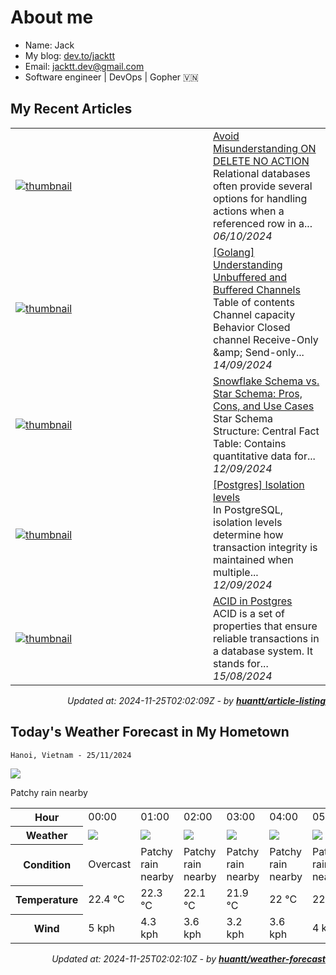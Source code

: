 # About me

- Name: Jack
- My blog: [dev.to/jacktt](https://dev.to/jacktt)
- Email: [jacktt.dev@gmail.com](mailto:jacktt.dev@gmail.com)
- Software engineer | DevOps | Gopher 🇻🇳

## My Recent Articles

<table>
        <tr>
            <td width="300px">
                <a href="https://dev.to/jacktt/avoid-misunderstanding-on-delete-no-action-gcj">
                    <img src="https://dynamic-thumbnail-dev-to.vercel.app/article/2027227/thumbnail?t=2024-11-25%2002%3a02%3a09.036717687%20%2b0000%20UTC%20m%3d%2b0.031683129" alt="thumbnail">
                </a>
            </td>
            <td>
                <a href="https://dev.to/jacktt/avoid-misunderstanding-on-delete-no-action-gcj">Avoid Misunderstanding ON DELETE NO ACTION</a>
                <div>Relational databases often provide several options for handling actions when a referenced row in a...</div>
                <div><i>06/10/2024</i></div>
            </td>
        </tr>
        <tr>
            <td width="300px">
                <a href="https://dev.to/jacktt/golang-understanding-unbuffered-and-buffered-channels-35bh">
                    <img src="https://dynamic-thumbnail-dev-to.vercel.app/article/2000292/thumbnail?t=2024-11-25%2002%3a02%3a09.036717687%20%2b0000%20UTC%20m%3d%2b0.031683129" alt="thumbnail">
                </a>
            </td>
            <td>
                <a href="https://dev.to/jacktt/golang-understanding-unbuffered-and-buffered-channels-35bh">[Golang] Understanding Unbuffered and Buffered Channels</a>
                <div>Table of contents    Channel capacity Behavior Closed channel Receive-Only &amp;amp; Send-only...</div>
                <div><i>14/09/2024</i></div>
            </td>
        </tr>
        <tr>
            <td width="300px">
                <a href="https://dev.to/jacktt/snowflake-schema-vs-star-schema-pros-cons-and-use-cases-34p9">
                    <img src="https://dynamic-thumbnail-dev-to.vercel.app/article/1997485/thumbnail?t=2024-11-25%2002%3a02%3a09.036717687%20%2b0000%20UTC%20m%3d%2b0.031683129" alt="thumbnail">
                </a>
            </td>
            <td>
                <a href="https://dev.to/jacktt/snowflake-schema-vs-star-schema-pros-cons-and-use-cases-34p9">Snowflake Schema vs. Star Schema: Pros, Cons, and Use Cases</a>
                <div>Star Schema            Structure:     Central Fact Table: Contains quantitative data for...</div>
                <div><i>12/09/2024</i></div>
            </td>
        </tr>
        <tr>
            <td width="300px">
                <a href="https://dev.to/jacktt/postgres-isolation-levels-72h">
                    <img src="https://dynamic-thumbnail-dev-to.vercel.app/article/1997475/thumbnail?t=2024-11-25%2002%3a02%3a09.036717687%20%2b0000%20UTC%20m%3d%2b0.031683129" alt="thumbnail">
                </a>
            </td>
            <td>
                <a href="https://dev.to/jacktt/postgres-isolation-levels-72h">[Postgres] Isolation levels</a>
                <div>In PostgreSQL, isolation levels determine how transaction integrity is maintained when multiple...</div>
                <div><i>12/09/2024</i></div>
            </td>
        </tr>
        <tr>
            <td width="300px">
                <a href="https://dev.to/jacktt/acid-in-postgres-6h8">
                    <img src="https://dynamic-thumbnail-dev-to.vercel.app/article/1960352/thumbnail?t=2024-11-25%2002%3a02%3a09.036717687%20%2b0000%20UTC%20m%3d%2b0.031683129" alt="thumbnail">
                </a>
            </td>
            <td>
                <a href="https://dev.to/jacktt/acid-in-postgres-6h8">ACID in Postgres</a>
                <div>ACID is a set of properties that ensure reliable transactions in a database system. It stands for...</div>
                <div><i>15/08/2024</i></div>
            </td>
        </tr>
</table>

<div align="right">

*Updated at: 2024-11-25T02:02:09Z - by **[huantt/article-listing](https://github.com/huantt/article-listing)***

</div>


## Today's Weather Forecast in My Hometown



`Hanoi, Vietnam - 25/11/2024`

<img src="https://cdn.weatherapi.com/weather/64x64/day/176.png"/>

Patchy rain nearby


<table>
    <tr>
        <th>Hour</th>
        <td>00:00</td><td>01:00</td><td>02:00</td><td>03:00</td><td>04:00</td><td>05:00</td><td>06:00</td><td>07:00</td><td>08:00</td><td>09:00</td><td>10:00</td><td>11:00</td><td>12:00</td><td>13:00</td><td>14:00</td><td>15:00</td><td>16:00</td><td>17:00</td><td>18:00</td><td>19:00</td><td>20:00</td><td>21:00</td><td>22:00</td><td>23:00</td>
    </tr>
    <tr>
        <th>Weather</th>
        <td><img src="https://cdn.weatherapi.com/weather/64x64/night/122.png"></img></td><td><img src="https://cdn.weatherapi.com/weather/64x64/night/176.png"></img></td><td><img src="https://cdn.weatherapi.com/weather/64x64/night/176.png"></img></td><td><img src="https://cdn.weatherapi.com/weather/64x64/night/176.png"></img></td><td><img src="https://cdn.weatherapi.com/weather/64x64/night/176.png"></img></td><td><img src="https://cdn.weatherapi.com/weather/64x64/night/176.png"></img></td><td><img src="https://cdn.weatherapi.com/weather/64x64/night/176.png"></img></td><td><img src="https://cdn.weatherapi.com/weather/64x64/day/176.png"></img></td><td><img src="https://cdn.weatherapi.com/weather/64x64/day/176.png"></img></td><td><img src="https://cdn.weatherapi.com/weather/64x64/day/122.png"></img></td><td><img src="https://cdn.weatherapi.com/weather/64x64/day/176.png"></img></td><td><img src="https://cdn.weatherapi.com/weather/64x64/day/122.png"></img></td><td><img src="https://cdn.weatherapi.com/weather/64x64/day/122.png"></img></td><td><img src="https://cdn.weatherapi.com/weather/64x64/day/122.png"></img></td><td><img src="https://cdn.weatherapi.com/weather/64x64/day/122.png"></img></td><td><img src="https://cdn.weatherapi.com/weather/64x64/day/119.png"></img></td><td><img src="https://cdn.weatherapi.com/weather/64x64/day/122.png"></img></td><td><img src="https://cdn.weatherapi.com/weather/64x64/day/176.png"></img></td><td><img src="https://cdn.weatherapi.com/weather/64x64/night/353.png"></img></td><td><img src="https://cdn.weatherapi.com/weather/64x64/night/176.png"></img></td><td><img src="https://cdn.weatherapi.com/weather/64x64/night/266.png"></img></td><td><img src="https://cdn.weatherapi.com/weather/64x64/night/176.png"></img></td><td><img src="https://cdn.weatherapi.com/weather/64x64/night/353.png"></img></td><td><img src="https://cdn.weatherapi.com/weather/64x64/night/266.png"></img></td>
    </tr>
    <tr>
        <th>Condition</th>
        <td width="200px">Overcast </td><td width="200px">Patchy rain nearby</td><td width="200px">Patchy rain nearby</td><td width="200px">Patchy rain nearby</td><td width="200px">Patchy rain nearby</td><td width="200px">Patchy rain nearby</td><td width="200px">Patchy rain nearby</td><td width="200px">Patchy rain nearby</td><td width="200px">Patchy rain nearby</td><td width="200px">Overcast</td><td width="200px">Patchy rain nearby</td><td width="200px">Overcast </td><td width="200px">Overcast </td><td width="200px">Overcast </td><td width="200px">Overcast </td><td width="200px">Cloudy </td><td width="200px">Overcast </td><td width="200px">Patchy rain nearby</td><td width="200px">Light rain shower</td><td width="200px">Patchy rain nearby</td><td width="200px">Light drizzle</td><td width="200px">Patchy rain nearby</td><td width="200px">Light rain shower</td><td width="200px">Light drizzle</td>
    </tr>
    <tr>
        <th>Temperature</th>
        <td>22.4 °C</td><td>22.3 °C</td><td>22.1 °C</td><td>21.9 °C</td><td>22 °C</td><td>22 °C</td><td>22 °C</td><td>22 °C</td><td>22.2 °C</td><td>23.4 °C</td><td>23 °C</td><td>23.4 °C</td><td>23.8 °C</td><td>24.5 °C</td><td>25.1 °C</td><td>25.4 °C</td><td>25.2 °C</td><td>24.5 °C</td><td>24.1 °C</td><td>23.8 °C</td><td>23.7 °C</td><td>23.5 °C</td><td>23.3 °C</td><td>23.1 °C</td>
    </tr>
    <tr>
        <th>Wind</th>
        <td>5 kph</td><td>4.3 kph</td><td>3.6 kph</td><td>3.2 kph</td><td>3.6 kph</td><td>4 kph</td><td>3.2 kph</td><td>2.9 kph</td><td>2.9 kph</td><td>4 kph</td><td>5 kph</td><td>5.4 kph</td><td>6.5 kph</td><td>7.2 kph</td><td>6.1 kph</td><td>6.5 kph</td><td>6.1 kph</td><td>4 kph</td><td>4 kph</td><td>1.8 kph</td><td>1.1 kph</td><td>1.4 kph</td><td>2.9 kph</td><td>5 kph</td>
    </tr>
</table>


<div align="right">

*Updated at: 2024-11-25T02:02:10Z - by **[huantt/weather-forecast](https://github.com/huantt/weather-forecast)***

</div>


